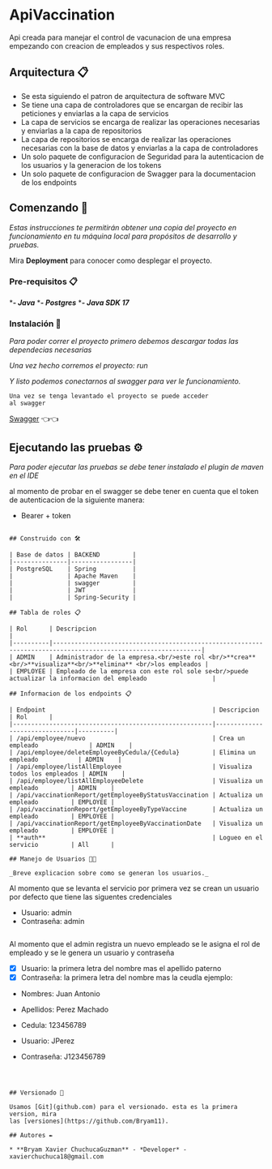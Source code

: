 # ApiVaccination

Api creada para manejar el control de vacunacion de una empresa empezando con creacion de
empleados y sus respectivos roles.

## Arquitectura 📋

- Se esta siguiendo el patron de arquitectura de software MVC
- Se tiene una capa de controladores que se encargan de recibir las peticiones y enviarlas a la capa de servicios
- La capa de servicios se encarga de realizar las operaciones necesarias y enviarlas a la capa de repositorios
- La capa de repositorios se encarga de realizar las operaciones necesarias con la base de datos y enviarlas a la capa
  de controladores
- Un solo paquete de configuracion de Seguridad para la autenticacion de los usuarios y la generacion de los tokens
- Un solo paquete de configuracion de Swagger para la documentacion de los endpoints

## Comenzando 🚀

_Estas instrucciones te permitirán obtener una copia del proyecto en funcionamiento en tu máquina local para propósitos
de desarrollo y pruebas._

Mira **Deployment** para conocer como desplegar el proyecto.

### Pre-requisitos 📋

*_**- Java**_
*_**- Postgres**_
*_**- Java SDK 17**_

### Instalación 🔧

_Para poder correr el proyecto primero debemos descargar todas las dependecias necesarias_

_Una vez hecho corremos el proyecto: run_

_Y listo podemos conectarnos al swagger para ver le funcionamiento._

```
Una vez se tenga levantado el proyecto se puede acceder 
al swagger
```

[Swagger](http://localhost:8080/swagger-ui/) 👈👈

## Ejecutando las pruebas ⚙️

_Para poder ejecutar las pruebas se debe tener instalado el plugin de maven en el IDE_

al momento de probar en el swagger se debe tener en cuenta que el token de autenticacion
de la siguiente manera:

- Bearer + token

```

## Construido con 🛠️

| Base de datos | BACKEND         |
|---------------|-----------------|
| PostgreSQL    | Spring          |
|               | Apache Maven    | 
|               | swagger         |
|               | JWT             |
|               | Spring-Security |

## Tabla de roles 📋

| Rol      | Descripcion                                                                                                   |                             
|----------|---------------------------------------------------------------------------------------------------------------|
| ADMIN    | Administrador de la empresa.<br/>este rol <br/>**crea** <br/>**visualiza**<br/>**elimina** <br/>los empleados |                             
| EMPLOYEE | Empleado de la empresa con este rol sole se<br/>puede actualizar la informacion del empleado                  |                             

## Informacion de los endpoints 📋

| Endpoint                                              | Descripcion                   | Rol      |
|-------------------------------------------------------|-------------------------------|----------|
| /api/employee/nuevo                                   | Crea un empleado              | ADMIN    |
| /api/employee/deleteEmployeeByCedula/{Cedula}         | Elimina un empleado           | ADMIN    |
| /api/employee/listAllEmployee                         | Visualiza todos los empleados | ADMIN    |
| /api/employee/listAllEmployeeDelete                   | Visualiza un empleado         | ADMIN    |
| /api/vaccinationReport/getEmployeeByStatusVaccination | Actualiza un empleado         | EMPLOYEE |
| /api/vaccinationReport/getEmployeeByTypeVaccine       | Actualiza un empleado         | EMPLOYEE |
| /api/vaccinationReport/getEmployeeByVaccinationDate   | Visualiza un empleado         | EMPLOYEE |
| **auth**                                              | Logueo en el servicio         | All      |

## Manejo de Usuarios 👨‍💻

_Breve explicacion sobre como se generan los usuarios._

```

Al momento que se levanta el servicio por primera vez se crean un
usuario por defecto que tiene las siguentes credenciales

- Usuario: admin
- Contraseña: admin

```

```

Al momento que el admin registra un nuevo empleado se le asigna
el rol de empleado y se le genera un usuario y contraseña

- [x] Usuario: la primera letra del nombre mas el apellido paterno
- [x] Contraseña: la primera letra del nombre mas la ceudla
  ejemplo:
- Nombres: Juan Antonio
- Apellidos: Perez Machado
- Cedula: 123456789

- Usuario: JPerez
- Contraseña: J123456789

```



## Versionado 📌

Usamos [Git](github.com) para el versionado. esta es la primera version, mira
las [versiones](https://github.com/Bryam11).

## Autores ✒️

* **Bryam Xavier ChuchucaGuzman** - *Developer* - xavierchuchuca18@gmail.com


